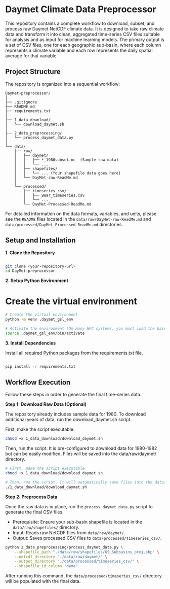 # Daymet Climate Data Preprocessor
This repository contains a complete workflow to download, subset, and process raw Daymet NetCDF climate data. It is designed to take raw climate data and transform it into clean, aggregated time-series CSV files suitable for analysis and as input for machine learning models. The primary output is a set of CSV files, one for each geographic sub-basin, where each column represents a climate variable and each row represents the daily spatial average for that variable.

## Project Structure
The repository is organized into a sequential workflow:

```text
DayMet-preprocessor/
│
├── .gitignore
├── README.md
├── requirements.txt
│
├── 1_data_download/
│   └── download_daymet.sh
│
├── 2_data_preprocessing/
│   └── process_daymet_data.py
│
└── data/
    ├── raw/
    │   ├── daymet/
    │   │   ├── *_1980subset.nc  (Sample raw data)
    │   │   └── ...
    │   ├── shapefiles/
    │   │   └── ... (Your shapefile data goes here)
    │   └── DayMet-raw-ReadMe.md
    │
    └── processed/
        ├── timeseries_csv/
        │   ├── Bear_timeseries.csv
        │   └── ...
        └── DayMet-Processed-ReadMe.md
```


For detailed information on the data formats, variables, and units, please see the `README` files located in the `data/raw/DayMet-raw-ReadMe.md` and `data/processed/DayMet-Processed-ReadMe.md` directories.

## Setup and Installation

**1. Clone the Repository**
```bash

git clone <your-repository-url>
cd DayMet-preprocessor

```

**2. Setup Python Environment**

# Create the virtual environment 
```bash
# Create the virtual environment
python -m venv .daymet_gsl_env

# Activate the environment [On many HPC systems, you must load the base Python module before activating your local environment.]
source .daymet_gsl_env/bin/activate

```

**3. Install Dependencies**

Install all required Python packages from the requirements.txt file.
```bash

pip install -r requirements.txt

```

## Workflow Execution

Follow these steps in order to generate the final time-series data.

**Step 1: Download Raw Data (Optional)**

The repository already includes sample data for 1980. To download additional years of data, run the download_daymet.sh script.

First, make the script executable:
```bash
chmod +x 1_data_download/download_daymet.sh
```

Then, run the script. It is pre-configured to download data for 1980-1982 but can be easily modified. Files will be saved into the data/raw/daymet/ directory.

```bash
# First, make the script executable
chmod +x 1_data_download/download_daymet.sh

# Then, run the script. It will automatically save files into the data/raw/daymet/ directory.
./1_data_download/download_daymet.sh
```

**Step 2: Preprocess Data**

Once the raw data is in place, run the `process_daymet_data.py` script to generate the final CSV files.
- Prerequisite: Ensure your sub-basin shapefile is located in the `data/raw/shapefiles/` directory.
- Input: Reads raw NetCDF files from `data/raw/daymet/`.
- Output: Saves processed CSV files to `data/processed/timeseries_csv/`.

```bash
python 2_data_preprocessing/process_daymet_data.py \
    --shapefile_path "./data/raw/shapefiles/GSLSubbasins_proj.shp" \
    --netcdf_directory "./data/raw/daymet/" \
    --output_directory "./data/processed/timeseries_csv/" \
    --shapefile_id_column "Name"
```

After running this command, the `data/processed/timeseries_csv/` directory will be populated with the final data.
